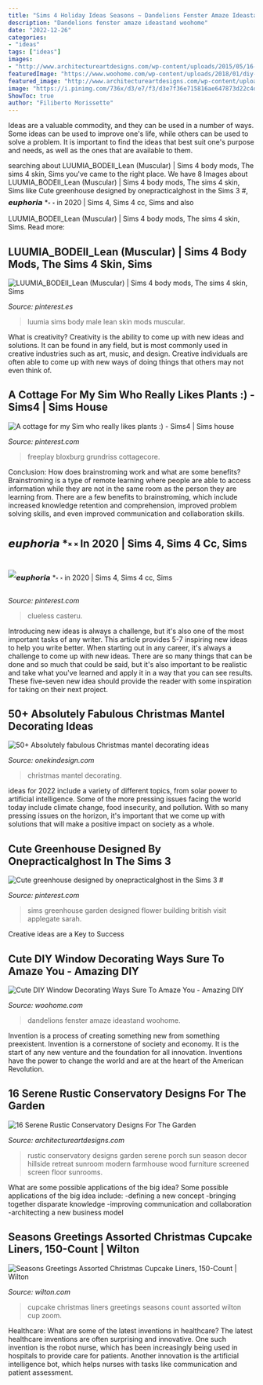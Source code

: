 ```yaml
---
title: "Sims 4 Holiday Ideas Seasons ~ Dandelions Fenster Amaze Ideastand Woohome"
description: "Dandelions fenster amaze ideastand woohome"
date: "2022-12-26"
categories:
- "ideas"
tags: ["ideas"]
images:
- "http://www.architectureartdesigns.com/wp-content/uploads/2015/05/16-Serene-Rustic-Conservatory-Designs-For-The-Garden-2-630x948.jpg"
featuredImage: "https://www.woohome.com/wp-content/uploads/2018/01/diy-window-decor-ideas-6.jpg"
featured_image: "http://www.architectureartdesigns.com/wp-content/uploads/2015/05/16-Serene-Rustic-Conservatory-Designs-For-The-Garden-2-630x948.jpg"
image: "https://i.pinimg.com/736x/d3/e7/f3/d3e7f36e715816ae647873d22c4dcf4c.jpg"
ShowToc: true
author: "Filiberto Morissette"
---
```



Ideas are a valuable commodity, and they can be used in a number of ways. Some ideas can be used to improve one's life, while others can be used to solve a problem. It is important to find the ideas that best suit one's purpose and needs, as well as the ones that are available to them.

	

		
searching about LUUMIA_BODEII_Lean (Muscular) | Sims 4 body mods, The sims 4 skin, Sims you've came to the right place. We have 8 Images about LUUMIA_BODEII_Lean (Muscular) | Sims 4 body mods, The sims 4 skin, Sims like Cute greenhouse designed by onepracticalghost in the Sims 3 #, 𝙚𝙪𝙥𝙝𝙤𝙧𝙞𝙖 *༝ ༝ in 2020 | Sims 4, Sims 4 cc, Sims and also LUUMIA_BODEII_Lean (Muscular) | Sims 4 body mods, The sims 4 skin, Sims. Read more:
		
    
## LUUMIA_BODEII_Lean (Muscular) | Sims 4 Body Mods, The Sims 4 Skin, Sims

<img loading=lazy src="https://i.pinimg.com/736x/48/8c/41/488c41277972f96767dbf81b82222e92.jpg" onerror="this.onerror=null;this.src='https://tse4.mm.bing.net/th?id=OIP.Z6eJ-kxc_Fs78z7qEQJ_5gHaEK&amp;pid=15.1';" alt="LUUMIA_BODEII_Lean (Muscular) | Sims 4 body mods, The sims 4 skin, Sims">

_Source: pinterest.es_

>luumia sims body male lean skin mods muscular. 

	

What is creativity?
Creativity is the ability to come up with new ideas and solutions. It can be found in any field, but is most commonly used in creative industries such as art, music, and design. Creative individuals are often able to come up with new ways of doing things that others may not even think of.

    
## A Cottage For My Sim Who Really Likes Plants :) - Sims4 | Sims House

<img loading=lazy src="https://i.pinimg.com/736x/9b/ea/6e/9bea6ecfbb671a437f4654e6bd48b377.jpg" onerror="this.onerror=null;this.src='https://tse1.mm.bing.net/th?id=OIP.iGTvEdTB-HVDrPa8coJVdwHaEK&amp;pid=15.1';" alt="A cottage for my Sim who really likes plants :) - Sims4 | Sims house">

_Source: pinterest.com_

>freeplay bloxburg grundriss cottagecore. 

	

Conclusion: How does brainstroming work and what are some benefits?
Brainstroming is a type of remote learning where people are able to access information while they are not in the same room as the person they are learning from. There are a few benefits to brainstroming, which include increased knowledge retention and comprehension, improved problem solving skills, and even improved communication and collaboration skills.

    
## 𝙚𝙪𝙥𝙝𝙤𝙧𝙞𝙖 *༝ ༝ In 2020 | Sims 4, Sims 4 Cc, Sims

<img loading=lazy src="https://i.pinimg.com/736x/d3/e7/f3/d3e7f36e715816ae647873d22c4dcf4c.jpg" onerror="this.onerror=null;this.src='https://tse1.mm.bing.net/th?id=OIP.2sRHzKAUKp6DDnXOvrYWOQHaFq&amp;pid=15.1';" alt="𝙚𝙪𝙥𝙝𝙤𝙧𝙞𝙖 *༝ ༝ in 2020 | Sims 4, Sims 4 cc, Sims">

_Source: pinterest.com_

>clueless casteru. 

	

Introducing new ideas is always a challenge, but it's also one of the most important tasks of any writer. This article provides 5-7 inspiring new ideas to help you write better.
When starting out in any career, it's always a challenge to come up with new ideas. There are so many things that can be done and so much that could be said, but it's also important to be realistic and take what you've learned and apply it in a way that you can see results. These five-seven new idea should provide the reader with some inspiration for taking on their next project.

    
## 50+ Absolutely Fabulous Christmas Mantel Decorating Ideas

<img loading=lazy src="https://i1.wp.com/onekindesign.com/wp-content/uploads/2015/11/Christmas-Mantel-Decorating-Ideas-21-1-Kindesign.jpg?resize=750%2C1124&amp;ssl=1" onerror="this.onerror=null;this.src='https://tse3.mm.bing.net/th?id=OIP.Onz-n5uRLMgzrA9UGTQNJwHaLG&amp;pid=15.1';" alt="50+ Absolutely fabulous Christmas mantel decorating ideas">

_Source: onekindesign.com_

>christmas mantel decorating. 

	

ideas for 2022 include a variety of different topics, from solar power to artificial intelligence. Some of the more pressing issues facing the world today include climate change, food insecurity, and pollution. With so many pressing issues on the horizon, it's important that we come up with solutions that will make a positive impact on society as a whole.

    
## Cute Greenhouse Designed By Onepracticalghost In The Sims 3 #

<img loading=lazy src="https://i.pinimg.com/originals/dd/78/8a/dd788ab3356004c343b93c34704c9883.jpg" onerror="this.onerror=null;this.src='https://tse3.mm.bing.net/th?id=OIP.Ojs_xWrfA3Jv5PIMvuVZgQHaEn&amp;pid=15.1';" alt="Cute greenhouse designed by onepracticalghost in the Sims 3 #">

_Source: pinterest.com_

>sims greenhouse garden designed flower building british visit applegate sarah. 

	

Creative ideas are a Key to Success

    
## Cute DIY Window Decorating Ways Sure To Amaze You - Amazing DIY

<img loading=lazy src="https://www.woohome.com/wp-content/uploads/2018/01/diy-window-decor-ideas-6.jpg" onerror="this.onerror=null;this.src='https://tse2.mm.bing.net/th?id=OIP.Oj9cKvQuu3h3cZ5vXdcrRgHaN-&amp;pid=15.1';" alt="Cute DIY Window Decorating Ways Sure To Amaze You - Amazing DIY">

_Source: woohome.com_

>dandelions fenster amaze ideastand woohome. 

	

Invention is a process of creating something new from something preexistent. Invention is a cornerstone of society and economy. It is the start of any new venture and the foundation for all innovation. Inventions have the power to change the world and are at the heart of the American Revolution.

    
## 16 Serene Rustic Conservatory Designs For The Garden

<img loading=lazy src="http://www.architectureartdesigns.com/wp-content/uploads/2015/05/16-Serene-Rustic-Conservatory-Designs-For-The-Garden-2-630x948.jpg" onerror="this.onerror=null;this.src='https://tse2.mm.bing.net/th?id=OIP.2jR1_l4JxBpJmIrLUC6N0QHaLJ&amp;pid=15.1';" alt="16 Serene Rustic Conservatory Designs For The Garden">

_Source: architectureartdesigns.com_

>rustic conservatory designs garden serene porch sun season decor hillside retreat sunroom modern farmhouse wood furniture screened screen floor sunrooms. 

	

What are some possible applications of the big idea?
Some possible applications of the big idea include: 
-defining a new concept
-bringing together disparate knowledge
-improving communication and collaboration
-architecting a new business model

    
## Seasons Greetings Assorted Christmas Cupcake Liners, 150-Count | Wilton

<img loading=lazy src="https://www.wilton.com/dw/image/v2/AAWA_PRD/on/demandware.static/-/Sites-wilton-product-master/default/dw1e18c786/images/product/415-0-0383/415-0-0383-Wilton-Seasons-Greetings-Assorted-Christmas-Cupcake-Liners-150-Count-M.jpg?sw=1440&amp;sh=750&amp;sm=fit" onerror="this.onerror=null;this.src='https://tse2.mm.bing.net/th?id=OIP.KODEM2dFfDOzo8MXMvUU8QHaHa&amp;pid=15.1';" alt="Seasons Greetings Assorted Christmas Cupcake Liners, 150-Count | Wilton">

_Source: wilton.com_

>cupcake christmas liners greetings seasons count assorted wilton cup zoom. 

	

Healthcare: What are some of the latest inventions in healthcare?
The latest healthcare inventions are often surprising and innovative. One such invention is the robot nurse, which has been increasingly being used in hospitals to provide care for patients. Another innovation is the artificial intelligence bot, which helps nurses with tasks like communication and patient assessment.

